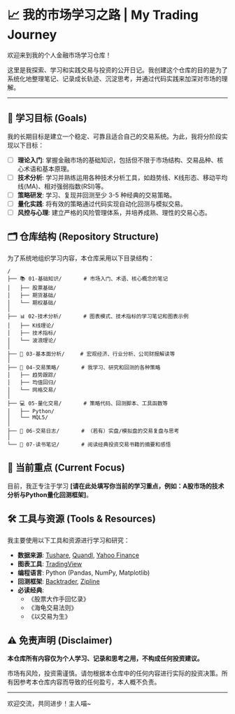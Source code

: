 # 📈 我的市场学习之路 | My Trading Journey

欢迎来到我的个人金融市场学习仓库！

这里是我探索、学习和实践交易与投资的公开日记。我创建这个仓库的目的是为了系统化地整理笔记、记录成长轨迹、沉淀思考，并通过代码实践来加深对市场的理解。

---

## 🎯 学习目标 (Goals)

我的长期目标是建立一个稳定、可靠且适合自己的交易系统。为此，我将分阶段实现以下目标：

- [ ] **理论入门**: 掌握金融市场的基础知识，包括但不限于市场结构、交易品种、核心术语和基本原理。
- [ ] **技术分析**: 学习并熟练运用各种技术分析工具，如趋势线、K线形态、移动平均线(MA)、相对强弱指数(RSI)等。
- [ ] **策略研发**: 学习、复现并回测至少 3-5 种经典的交易策略。
- [ ] **量化实践**: 将有效的策略通过代码实现自动化回测与模拟交易。
- [ ] **风控与心理**: 建立严格的风险管理体系，并培养成熟、理性的交易心态。

## 🗂️ 仓库结构 (Repository Structure)

为了系统地组织学习内容，本仓库采用以下目录结构：

```
/
├── 📚 01-基础知识/       # 市场入门、术语、核心概念的笔记
│   ├── 股票基础/
│   ├── 期货基础/
│   └── 期权基础/
│
├── 📊 02-技术分析/       # 图表模式、技术指标的学习笔记和图表示例
│   ├── K线理论/
│   ├── 技术指标/
│   └── 波浪理论/
│
├── 🔎 03-基本面分析/     # 宏观经济、行业分析、公司财报解读等
│
├── 🧠 04-交易策略/       # 我学习、研究和回测的各种策略
│   ├── 趋势跟踪/
│   ├── 均值回归/
│   └── 网格交易/
│
├── 💻 05-量化交易/       # 策略代码、回测脚本、工具函数等
│   ├── Python/
│   └── MQL5/
│
├── 📜 06-交易日志/       # （若有）实盘/模拟盘的交易复盘与思考
│
└── 📖 07-读书笔记/       # 阅读经典投资交易书籍的摘要和感悟
```

## 🚀 当前重点 (Current Focus)

目前，我正专注于学习 **[请在此处填写你当前的学习重点，例如：A股市场的技术分析与Python量化回测框架]**。

## 🛠️ 工具与资源 (Tools & Resources)

我主要使用以下工具和资源进行学习和研究：

* **数据来源**: [Tushare](https://tushare.pro/), [Quandl](https://www.quandl.com/), [Yahoo Finance](https://finance.yahoo.com/)
* **图表工具**: [TradingView](https://www.tradingview.com/)
* **编程语言**: Python (Pandas, NumPy, Matplotlib)
* **回测框架**: [Backtrader](https://www.backtrader.com/), [Zipline](https://www.zipline.io/)
* **必读经典**:
    * 《股票大作手回忆录》
    * 《海龟交易法则》
    * 《以交易为生》

## ⚠️ 免责声明 (Disclaimer)

**本仓库所有内容仅为个人学习、记录和思考之用，不构成任何投资建议。**

市场有风险，投资需谨慎。请勿根据本仓库中的任何内容进行实际的投资决策。所有因参考本仓库内容而导致的任何盈亏，本人概不负责。

---

欢迎交流，共同进步！主人喵~
